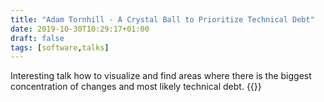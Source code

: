 ```yaml
---
title: "Adam Tornhill - A Crystal Ball to Prioritize Technical Debt"
date: 2019-10-30T10:29:17+01:00
draft: false
tags: [software,talks]
---
```

Interesting talk how to visualize and find areas where there is the biggest
concentration of changes and most likely technical debt.
{{<youtube SdUewLCHWvU>}}
